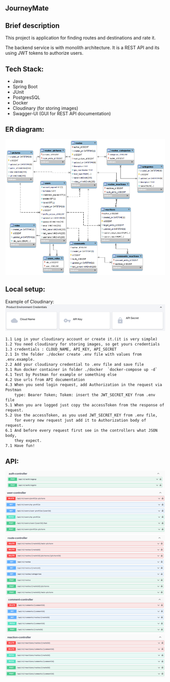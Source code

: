 ﻿<h2>JourneyMate</h2>
<h2>Brief description</h2>
 <p>This project is application for finding routes and destinations and rate it.</p>
 <p>The backend service is with monolith architecture. It is a REST API and its using JWT tokens to authorize users.</p>
 
 <h2>Tech Stack:</h2>
<ul>
 <li>Java</li>
 <li>Spring Boot</li>
 <li>JUnit</li>
 <li>PostgresSQL</li>
 <li>Docker</li>
 <li>Cloudinary (for storing images)</li>
 <li>Swagger-UI (GUI for REST API documentation)</li>
</ul>

<h2>ER diagram:</h2>
<img src="./readme-images/journeymate_er.png" alt="Journeymate ER diagram">

## Local setup:
Example of Cloudinary:
<img src="./readme-images/cloudinary-example.png" alt="cloudinary-example">
```
1.1 Log in your cloudinary account or create it.(it is very simple)
1.2 You need cloudinary for storing images, so get yours credentials
1.3 credentials : CLOUD_NAME, API_KEY, API_SECRET
2.1 In the folder ./docker create .env file with values from .env.example.
2.2 Add your cloudinary credential to .env file and save file 
3.1 Run docker container in folder ./docker  `docker-compose up -d`
4.1 Test by Postman for example or something else
4.2 Use urls from API documentation
4.3 When you send login request, add Authorization in the request via Postman
    type: Bearer Token; Tokem: insert the JWT_SECRET_KEY from .env file
5.1 When you are logged just copy the accessToken from the response of request.
5.2 Use the accessToken, as you used JWT_SECRET_KEY from .env file,
    for every new request just add it to Authorization body of request.
6.1 And before every request first see in the controllers what JSON body,
    they expect. 
7.1 Have fun!

```

<h2>API:</h2>
<img src="./readme-images/AuthController.png" alt="Journeymate API">
<img src="./readme-images/UserController.png" alt="Journeymate API">
<img src="./readme-images/RouteController.png" alt="Journeymate API">
<img src="./readme-images/CommentController.png" alt="Journeymate API">
<img src="./readme-images/ReactionController.png" alt="Journeymate API">
